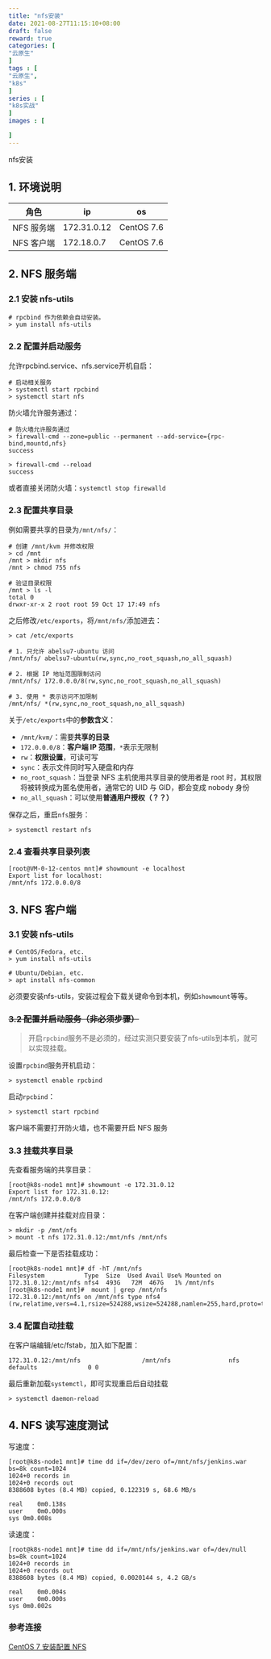 ```yaml
---
title: "nfs安装"
date: 2021-08-27T11:15:10+08:00
draft: false
reward: true
categories: [
"云原生"
]
tags : [
"云原生",
"k8s"
]
series : [
"k8s实战"
]
images : [

]
---
```


nfs安装

## 1. 环境说明

| 角色       | ip          | os         |
| ---------- | ----------- | ---------- |
| NFS 服务端 | 172.31.0.12 | CentOS 7.6 |
| NFS 客户端 | 172.18.0.7  | CentOS 7.6 |

## 2. NFS 服务端

### 2.1 安装 nfs-utils

```shell
# rpcbind 作为依赖会自动安装。
> yum install nfs-utils
```

### 2.2 配置并启动服务

允许rpcbind.service、nfs.service开机自启：

```shell
# 启动相关服务
> systemctl start rpcbind
> systemctl start nfs
```

防火墙允许服务通过：

```shell
# 防火墙允许服务通过
> firewall-cmd --zone=public --permanent --add-service={rpc-bind,mountd,nfs}
success

> firewall-cmd --reload
success
```

或者直接关闭防火墙：`systemctl stop firewalld`

### 2.3 配置共享目录

例如需要共享的目录为`/mnt/nfs/`：

```shell
# 创建 /mnt/kvm 并修改权限
> cd /mnt
/mnt > mkdir nfs
/mnt > chmod 755 nfs

# 验证目录权限
/mnt > ls -l
total 0
drwxr-xr-x 2 root root 59 Oct 17 17:49 nfs
```

之后修改`/etc/exports`，将`/mnt/nfs/`添加进去：

```shell
> cat /etc/exports

# 1. 只允许 abelsu7-ubuntu 访问
/mnt/nfs/ abelsu7-ubuntu(rw,sync,no_root_squash,no_all_squash)

# 2. 根据 IP 地址范围限制访问
/mnt/nfs/ 172.0.0.0/8(rw,sync,no_root_squash,no_all_squash)

# 3. 使用 * 表示访问不加限制
/mnt/nfs/ *(rw,sync,no_root_squash,no_all_squash)
```

关于`/etc/exports`中的**参数含义**：

- `/mnt/kvm/`：需要**共享的目录**
- `172.0.0.0/8`：**客户端 IP 范围**，`*`表示无限制
- `rw`：**权限设置**，可读可写
- `sync`：表示文件同时写入硬盘和内存
- `no_root_squash`：当登录 NFS 主机使用共享目录的使用者是 root 时，其权限将被转换成为匿名使用者，通常它的 UID 与 GID，都会变成 nobody 身份
- `no_all_squash`：可以使用**普通用户授权（？？）**

保存之后，重启`nfs`服务：

```shell
> systemctl restart nfs
```

### 2.4 查看共享目录列表

```shell
[root@VM-0-12-centos mnt]# showmount -e localhost
Export list for localhost:
/mnt/nfs 172.0.0.0/8
```

## 3. NFS 客户端

### 3.1 安装 nfs-utils

```shell
# CentOS/Fedora, etc.
> yum install nfs-utils

# Ubuntu/Debian, etc.
> apt install nfs-common
```

必须要安装nfs-utils，安装过程会下载关键命令到本机，例如`showmount`等等。

### ~~3.2 配置并启动服务（非必须步骤）~~

> 开启`rpcbind`服务不是必须的，经过实测只要安装了nfs-utils到本机，就可以实现挂载。
>

设置`rpcbind`服务开机启动：

```shell
> systemctl enable rpcbind
```

启动`rpcbind`：

```shell
> systemctl start rpcbind
```

客户端不需要打开防火墙，也不需要开启 NFS 服务

### 3.3 挂载共享目录

先查看服务端的共享目录：

```shell
[root@k8s-node1 mnt]# showmount -e 172.31.0.12
Export list for 172.31.0.12:
/mnt/nfs 172.0.0.0/8
```

在客户端创建并挂载对应目录：

```shell
> mkdir -p /mnt/nfs
> mount -t nfs 172.31.0.12:/mnt/nfs /mnt/nfs
```

最后检查一下是否挂载成功：

```shell
[root@k8s-node1 mnt]# df -hT /mnt/nfs
Filesystem           Type  Size  Used Avail Use% Mounted on
172.31.0.12:/mnt/nfs nfs4  493G   72M  467G   1% /mnt/nfs
[root@k8s-node1 mnt]#  mount | grep /mnt/nfs
172.31.0.12:/mnt/nfs on /mnt/nfs type nfs4 (rw,relatime,vers=4.1,rsize=524288,wsize=524288,namlen=255,hard,proto=tcp,port=0,timeo=600,retrans=2,sec=sys,clientaddr=172.18.0.7,local_lock=none,addr=172.31.0.12)
```

### 3.4 配置自动挂载

在客户端编辑/etc/fstab，加入如下配置：

```shell
172.31.0.12:/mnt/nfs                 /mnt/nfs                nfs       defaults              0 0
```

最后重新加载`systemctl`，即可实现重启后自动挂载

```shell
> systemctl daemon-reload
```

## 4. NFS 读写速度测试

写速度：

```shell
[root@k8s-node1 mnt]# time dd if=/dev/zero of=/mnt/nfs/jenkins.war bs=8k count=1024
1024+0 records in
1024+0 records out
8388608 bytes (8.4 MB) copied, 0.122319 s, 68.6 MB/s

real	0m0.138s
user	0m0.000s
sys	0m0.008s
```

读速度：

```shell
[root@k8s-node1 mnt]# time dd if=/mnt/nfs/jenkins.war of=/dev/null bs=8k count=1024
1024+0 records in
1024+0 records out
8388608 bytes (8.4 MB) copied, 0.0020144 s, 4.2 GB/s

real	0m0.004s
user	0m0.000s
sys	0m0.002s
```

### 参考连接

[CentOS 7 安装配置 NFS](https://abelsu7.top/2019/10/17/centos7-install-nfs/#1-环境说明)
